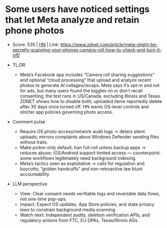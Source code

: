 # Some users have noticed settings that let Meta analyze and retain phone photos

- Score: 535 | [HN](https://news.ycombinator.com/item?id=45062910) | Link: https://www.zdnet.com/article/meta-might-be-secretly-scanning-your-phones-camera-roll-how-to-check-and-turn-it-off/

- TL;DR
  - Meta’s Facebook app includes “Camera roll sharing suggestions” and optional “cloud processing” that upload and analyze recent photos to generate AI collages/recaps. Meta says it’s opt-in and not for ads, but many users found the toggles on or don’t recall consenting; the test runs in US/Canada, excluding Illinois and Texas. ZDNET shows how to disable both; uploaded items reportedly delete after 30 days once turned off. HN wants OS-level controls and stricter app policies governing photo access.

- Comment pulse
  - Require OS photo-access/network audit logs → deters silent uploads; mirrors complaints about Windows Defender sending files without trails.
  - Make picker-only default; ban full-roll unless backup apps → reduces abuse; iOS/Android support limited access — counterpoint: some workflows legitimately need background indexing.
  - Meta’s tactics seen as exploitative → calls for regulation and boycotts; “golden handcuffs” and non-retroactive law blunt accountability.

- LLM perspective
  - View: Clear consent needs verifiable logs and reversible data flows, not one-time pop-ups.
  - Impact: Expect OS updates, App Store policies, and state privacy laws to constrain background media scanning.
  - Watch next: Independent audits, deletion verification APIs, and regulatory actions from FTC, EU DPAs, Texas/Illinois AGs.
